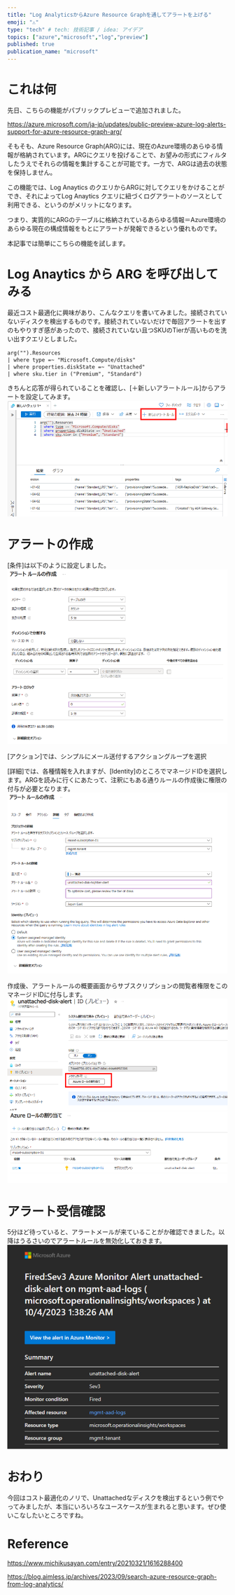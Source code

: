 ```yaml
---
title: "Log AnalyticsからAzure Resource Graphを通してアラートを上げる"
emoji: "⚠️"
type: "tech" # tech: 技術記事 / idea: アイデア
topics: ["azure","microsoft","log","preview"]
published: true
publication_name: "microsoft"
---
```

# これは何
先日、こちらの機能がパブリックプレビューで追加されました。

https://azure.microsoft.com/ja-jp/updates/public-preview-azure-log-alerts-support-for-azure-resource-graph-arg/

そもそも、Azure Resource Graph(ARG)には、現在のAzure環境のあらゆる情報が格納されています。ARGにクエリを投げることで、お望みの形式にフィルタしたうえでそれらの情報を集計することが可能です。一方で、ARGは過去の状態を保持しません。

この機能では、Log Anaytics のクエリからARGに対してクエリをかけることができ、それによってLog Anaytics クエリに紐づくログアラートのソースとして利用できる、というのがメリットになります。

つまり、実質的にARGのテーブルに格納されているあらゆる情報＝Azure環境のあらゆる現在の構成情報をもとにアラートが発報できるという優れものです。

本記事では簡単にこちらの機能を試します。

# Log Anaytics から ARG を呼び出してみる
最近コスト最適化に興味があり、こんなクエリを書いてみました。接続されていないディスクを検出するものです。接続されていないだけで毎回アラートを出すのもやりすぎ感があったので、接続されていない且つSKUのTierが高いものを洗い出すクエリとしました。

```
arg("").Resources
| where type =~ "Microsoft.Compute/disks"
| where properties.diskState =~ "Unattached"
| where sku.tier in ("Premium", "Standard")
```
きちんと応答が得られていることを確認し、[＋新しいアラートルール]からアラートを設定してみます。
![](/images/20231004-logana-arg/01.png)


# アラートの作成
[条件]は以下のように設定しました。
![](/images/20231004-logana-arg/02.png)

[アクション]では、シンプルにメール送付するアクショングループを選択

[詳細]では、各種情報を入れますが、[Identity]のところでマネージドIDを選択します。ARGを読みに行くにあたって、注釈にもある通りルールの作成後に権限の付与が必要となります。
![](/images/20231004-logana-arg/03.png)

作成後、アラートルールの概要画面からサブスクリプションの閲覧者権限をこのマネージドIDに付与します。
![](/images/20231004-logana-arg/04.png)
![](/images/20231004-logana-arg/05.png)

# アラート受信確認
5分ほど待っていると、アラートメールが来ていることがか確認できました。以降はうるさいのでアラートルールを無効化しておきます。
![](/images/20231004-logana-arg/06.png)

# おわり
今回はコスト最適化のノリで、Unattachedなディスクを検出するという例でやってみましたが、本当にいろいろなユースケースが生まれると思います。ぜひ使いこなしたいところですね。

# Reference
https://www.michikusayan.com/entry/20210321/1616288400

https://blog.aimless.jp/archives/2023/09/search-azure-resource-graph-from-log-analytics/